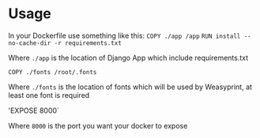 # Usage

In your Dockerfile use something like this:
`COPY ./app /app`
`RUN install --no-cache-dir -r requirements.txt`

Where `./app` is the location of Django App which include requirements.txt


`COPY ./fonts /root/.fonts`

Where `./fonts` is the location of fonts which will be used by Weasyprint, at least one font is required

'EXPOSE 8000`

Where `8000` is the port you want your docker to expose